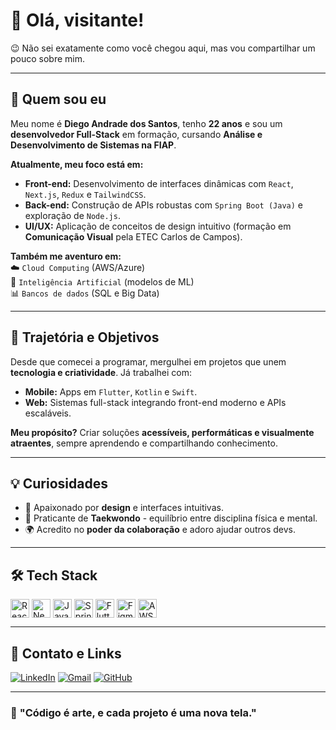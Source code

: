 # 👋 Olá, visitante!  

😉 Não sei exatamente como você chegou aqui, mas vou compartilhar um pouco sobre mim.  

---

## 🌟 **Quem sou eu**  

Meu nome é **Diego Andrade dos Santos**, tenho **22 anos** e sou um **desenvolvedor Full-Stack** em formação, cursando **Análise e Desenvolvimento de Sistemas na FIAP**.  

**Atualmente, meu foco está em:**  
- **Front-end:** Desenvolvimento de interfaces dinâmicas com `React`, `Next.js`, `Redux` e `TailwindCSS`.  
- **Back-end:** Construção de APIs robustas com `Spring Boot (Java)` e exploração de `Node.js`.  
- **UI/UX:** Aplicação de conceitos de design intuitivo (formação em **Comunicação Visual** pela ETEC Carlos de Campos).  

**Também me aventuro em:**  
☁️ `Cloud Computing` (AWS/Azure)  
🤖 `Inteligência Artificial` (modelos de ML)  
📊 `Bancos de dados` (SQL e Big Data)  

---

## 🚀 **Trajetória e Objetivos**  

Desde que comecei a programar, mergulhei em projetos que unem **tecnologia e criatividade**. Já trabalhei com:  
- **Mobile:** Apps em `Flutter`, `Kotlin` e `Swift`.  
- **Web:** Sistemas full-stack integrando front-end moderno e APIs escaláveis.  

**Meu propósito?** Criar soluções **acessíveis, performáticas e visualmente atraentes**, sempre aprendendo e compartilhando conhecimento.  

---

## 💡 **Curiosidades**  

- 🎨 Apaixonado por **design** e interfaces intuitivas.  
- 🥋 Praticante de **Taekwondo** - equilíbrio entre disciplina física e mental. 
- 🌍 Acredito no **poder da colaboração** e adoro ajudar outros devs.  

---

## 🛠 **Tech Stack**  

<div style="display: inline_block">  
  <img align="center" alt="React" height="30" src="https://cdn.jsdelivr.net/gh/devicons/devicon/icons/react/react-original.svg">  
  <img align="center" alt="Next.js" height="30" src="https://cdn.jsdelivr.net/gh/devicons/devicon/icons/nextjs/nextjs-original.svg">  
  <img align="center" alt="Java" height="30" src="https://cdn.jsdelivr.net/gh/devicons/devicon/icons/java/java-original.svg">  
  <img align="center" alt="Spring" height="30" src="https://cdn.jsdelivr.net/gh/devicons/devicon/icons/spring/spring-original.svg">  
  <img align="center" alt="Flutter" height="30" src="https://cdn.jsdelivr.net/gh/devicons/devicon/icons/flutter/flutter-original.svg">  
  <img align="center" alt="Figma" height="30" src="https://cdn.jsdelivr.net/gh/devicons/devicon/icons/figma/figma-original.svg">  
  <img align="center" alt="AWS" height="30" src="https://cdn.jsdelivr.net/gh/devicons/devicon/icons/amazonwebservices/amazonwebservices-original.svg">  
</div>  

---

## 📌 **Contato e Links**  

[![LinkedIn](https://img.shields.io/badge/LinkedIn-0077B5?style=for-the-badge&logo=linkedin&logoColor=white)](https://www.linkedin.com/in/andradedossantosdiego/)
[![Gmail](https://img.shields.io/badge/Gmail-D14836?style=for-the-badge&logo=gmail&logoColor=white)](mailto:contato.andradediego@gmail.com)
[![GitHub](https://img.shields.io/badge/GitHub-100000?style=for-the-badge&logo=github&logoColor=white)](https://github.com/diandrade)  

---

### 🌠 **"Código é arte, e cada projeto é uma nova tela."**  
